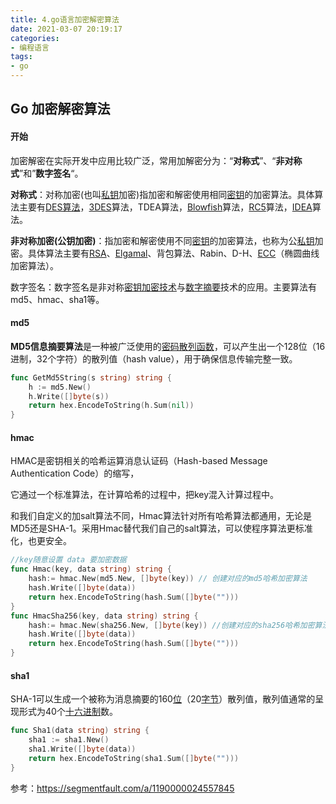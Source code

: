 ```yaml
---
title: 4.go语言加密解密算法
date: 2021-03-07 20:19:17
categories:
- 编程语言
tags:
- go
---
```


## Go 加密解密算法

#### 开始

加密解密在实际开发中应用比较广泛，常用加解密分为：“**对称式**”、“**非对称式**”和”**数字签名**“。

**对称式**：对称加密(也叫[私钥](https://baike.baidu.com/item/私钥)加密)指加密和解密使用相同[密钥](https://baike.baidu.com/item/密钥)的加密算法。具体算法主要有[DES算法](https://baike.baidu.com/item/DES算法)，[3DES](https://baike.baidu.com/item/3DES)算法，TDEA算法，[Blowfish](https://baike.baidu.com/item/Blowfish)算法，[RC5](https://baike.baidu.com/item/RC5)算法，[IDEA](https://baike.baidu.com/item/IDEA)算法。

**非对称加密(公钥加密)**：指加密和解密使用不同[密钥](https://baike.baidu.com/item/密钥)的加密算法，也称为公[私钥](https://baike.baidu.com/item/私钥)加密。具体算法主要有[RSA](https://baike.baidu.com/item/RSA)、[Elgamal](https://baike.baidu.com/item/Elgamal)、背包算法、Rabin、D-H、[ECC](https://baike.baidu.com/item/ECC)（椭圆曲线加密算法）。

数字签名：数字签名是非对称[密钥加密技术](https://baike.baidu.com/item/密钥加密技术)与[数字摘要](https://baike.baidu.com/item/数字摘要/4069118)技术的应用。主要算法有md5、hmac、sha1等。

#### md5

**MD5信息摘要算法**是一种被广泛使用的[密码散列函数](https://baike.baidu.com/item/密码散列函数/14937715)，可以产生出一个128位（16进制，32个字符）的散列值（hash value），用于确保信息传输完整一致。

```go
func GetMd5String(s string) string {
    h := md5.New()
    h.Write([]byte(s))
    return hex.EncodeToString(h.Sum(nil))
}
```

#### hmac

HMAC是密钥相关的哈希运算消息认证码（Hash-based Message Authentication Code）的缩写，

它通过一个标准算法，在计算哈希的过程中，把key混入计算过程中。

和我们自定义的加salt算法不同，Hmac算法针对所有哈希算法都通用，无论是MD5还是SHA-1。采用Hmac替代我们自己的salt算法，可以使程序算法更标准化，也更安全。

```go
//key随意设置 data 要加密数据
func Hmac(key, data string) string {
    hash:= hmac.New(md5.New, []byte(key)) // 创建对应的md5哈希加密算法
    hash.Write([]byte(data))
    return hex.EncodeToString(hash.Sum([]byte("")))
}
func HmacSha256(key, data string) string {
    hash:= hmac.New(sha256.New, []byte(key)) //创建对应的sha256哈希加密算法
    hash.Write([]byte(data))
    return hex.EncodeToString(hash.Sum([]byte("")))
}
```

#### sha1

SHA-1可以生成一个被称为消息摘要的160[位](https://baike.baidu.com/item/位)（20[字节](https://baike.baidu.com/item/字节)）散列值，散列值通常的呈现形式为40个[十六进制](https://baike.baidu.com/item/十六进制/4162457)数。

```go
func Sha1(data string) string {
    sha1 := sha1.New()
    sha1.Write([]byte(data))
    return hex.EncodeToString(sha1.Sum([]byte("")))
}
```

参考：https://segmentfault.com/a/1190000024557845

















